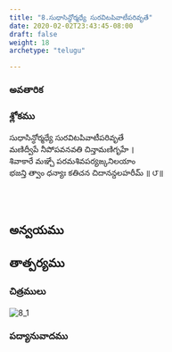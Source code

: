 ```yaml
---
title: "8.సుధాసిన్ధోర్మధ్యే సురవిటపివాటీపరివృతే"
date: 2020-02-02T23:43:45-08:00
draft: false
weight: 18
archetype: "telugu"

---
```


### అవతారిక


### శ్లోకము

సుధాసిన్ధోర్మధ్యే సురవిటపివాటీపరివృతే
<br/>మణిద్వీపే నీపోపవనవతి చిన్తామణిగృహే ।
<br/>శివాకారే మఞ్చే పరమశివపర్యఙ్కనిలయాం
<br/>భజన్తి త్వాం ధన్యాః కతిచన చిదానన్దలహరీమ్ ॥ ౮॥
<br/>

<br/><br/>

## అన్వయము 


## తాత్పర్యము 

### చిత్రములు 

![8_1](/images/sl/manual/SL_V8.jpg)

### పద్యానువాదము
